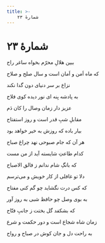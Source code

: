 ```yaml
---
title: >-
    شمارهٔ ۲۳
---
```

# شمارهٔ ۲۳

<div class="b" id="bn1"><div class="m1"><p>ببین هلالِ محرّم بخواه ساغر راح</p></div>
<div class="m2"><p>که ماه اَمن و اَمان است و سال صلح و صلاح</p></div></div>
<div class="b" id="bn2"><div class="m1"><p>نزاع بر سر دنیای دون گدا نکند</p></div>
<div class="m2"><p>به پادشه بِنه ای نور دیده کوی فلاح</p></div></div>
<div class="b" id="bn3"><div class="m1"><p>عزیز دار زمان وصال را کان دَم</p></div>
<div class="m2"><p>مقابلِ شبِ قدر است و روز استفتاح</p></div></div>
<div class="b" id="bn4"><div class="m1"><p>بیار باده که روزش به خیر خواهد بود</p></div>
<div class="m2"><p>هر آن که جام صبوحی نهد چراغ صباح</p></div></div>
<div class="b" id="bn5"><div class="m1"><p>کدام طاعتِ شایسته آید از من مست</p></div>
<div class="m2"><p>که بانگِ شام ندانم ز فالق الاصباح</p></div></div>
<div class="b" id="bn6"><div class="m1"><p>دلا تو غافلی از کار خویش و می‌ترسم</p></div>
<div class="m2"><p>که کس درت نگشاید چو گم کنی مفتاح</p></div></div>
<div class="b" id="bn7"><div class="m1"><p>به بوی وصل چو حافظ شبی به روز آور</p></div>
<div class="m2"><p>که بشکفد گل بختت ز جانبِ فتّاح</p></div></div>
<div class="b" id="bn8"><div class="m1"><p>زمان شاه شجاع است و دور حکمت و شرع</p></div>
<div class="m2"><p>به راحت دل و جان کوش در صباح و رواح</p></div></div>